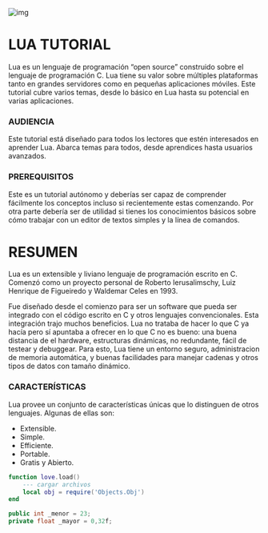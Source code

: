 
![img](https://upload.wikimedia.org/wikipedia/commons/thumb/6/6a/Lua-logo-nolabel.svg/1200px-Lua-logo-nolabel.svg.png)



# LUA TUTORIAL

Lua es un lenguaje de programación “open source” construido sobre el lenguaje de programación C. Lua tiene su valor sobre múltiples plataformas tanto en grandes servidores como en pequeñas aplicaciones móviles. Este tutorial cubre varios temas, desde lo básico en Lua hasta su potencial en varias aplicaciones.

### AUDIENCIA
Este tutorial está diseñado para todos los lectores que estén interesados en aprender Lua. Abarca temas para todos, desde aprendices hasta usuarios avanzados.

### PREREQUISITOS
Este es un tutorial autónomo y deberías ser capaz de comprender fácilmente los conceptos incluso si recientemente estas comenzando. Por otra parte debería ser de utilidad si tienes los conocimientos básicos sobre cómo trabajar con un editor de textos simples y la línea de comandos.

# RESUMEN
Lua es un extensible y liviano lenguaje de programación escrito en C. Comenzó como un proyecto personal de Roberto Ierusalimschy, Luiz Henrique de Figueiredo y Waldemar Celes en 1993.

Fue diseñado desde el comienzo para ser un software que pueda ser integrado con el código escrito en C y otros lenguajes convencionales. Esta integración trajo muchos beneficios. Lua no trataba de hacer lo que C ya hacía pero sí apuntaba a ofrecer en lo que C no es bueno: una buena distancia de el hardware, estructuras dinámicas, no redundante, fácil de testear y debuggear. Para esto, Lua tiene un entorno seguro, administracion de memoria automática, y buenas facilidades para manejar cadenas y otros tipos de datos con tamaño dinámico.

### CARACTERÍSTICAS
Lua provee un conjunto de características únicas que lo distinguen de otros lenguajes. Algunas de ellas son:
* Extensible.
* Simple.
* Efficiente.
* Portable.
* Gratis y Abierto.

```lua
function love.load()
    --- cargar archivos
    local obj = require('Objects.Obj')
end
```
```c#
public int _menor = 23;
private float _mayor = 0,32f;
```